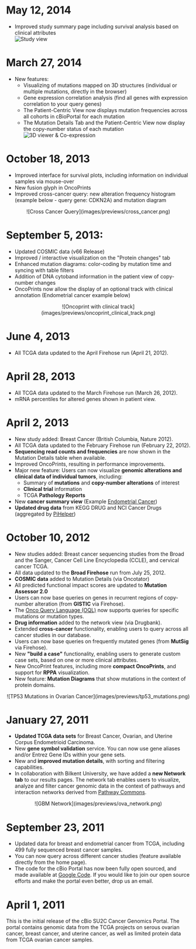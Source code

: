 # May 12, 2014
* Improved study summary page including survival analysis based on clinical attributes
<br/>![Study view](images/previews/study_view.png)

# March 27, 2014
* New features:
    * Visualizing of mutations mapped on 3D structures (individual or multiple mutations, directly in the browser)
    * Gene expression correlation analysis (find all genes with expression correlation to your query genes)
    * The Patient-Centric View now displays mutation frequencies across all cohorts in cBioPortal for each mutation
    * The Mutation Details Tab and the Patient-Centric View now display the copy-number status of each mutation
<br/>![3D viewer & Co-expression](images/previews/news_3d_coexp.png)

# October 18, 2013
 
* Improved interface for survival plots, including information on individual samples via mouse-over
* New fusion glyph in OncoPrints
* Improved cross-cancer query: new alteration frequency histogram (example below - query gene: CDKN2A) and mutation diagram
<center>![Cross Cancer Query](images/previews/cross_cancer.png)</center>

# September 5, 2013:

* Updated COSMIC data (v66 Release)
* Improved / interactive visualization on the "Protein changes" tab
* Enhanced mutation diagrams: color-coding by mutation time and syncing with table filters
* Addition of DNA cytoband information in the patient view of copy-number changes
* OncoPrints now allow the display of an optional track with clinical annotation (Endometrial cancer example below)
<center>![Oncoprint with clinical track](images/previews/oncoprint_clinical_track.png)</center>

# June 4, 2013

* All TCGA data updated to the April Firehose run (April 21, 2012).

# April 28, 2013

* All TCGA data updated to the March Firehose run (March 26, 2012).
* mRNA percentiles for altered genes shown in patient view.

# April 2, 2013

* New study added: Breast Cancer (British Columbia, Nature 2012).
* All TCGA data updated to the February Firehose run (February 22, 2012).
* __Sequencing read counts and frequencies__ are now shown in the Mutation Details table when available.
* Improved OncoPrints, resulting in performance improvements.
* Major new feature: Users can now visualize __genomic alterations and clinical data of individual tumors__, including:
    - Summary of __mutations__ and __copy-number alterations__ of interest
    - __Clinical trial__ information
    - TCGA __Pathology Reports__
* New __cancer summary view__ (Example [Endometrial Cancer](study?id=ucec_tcga))
* __Updated drug data__ from KEGG DRUG and NCI Cancer Drugs (aggregated by [PiHelper](https://bitbucket.org/armish/pihelper))

# October 10, 2012

* New studies added: Breast cancer sequencing studies from the Broad and the Sanger, Cancer Cell Line Encyclopedia (CCLE), and cervical cancer TCGA.
* All data updated to the __Broad Firehose__ run from July 25, 2012.
* __COSMIC data__ added to Mutation Details (via Oncotator)
* All predicted functional impact scores are updated to __Mutation Assessor 2.0__
* Users can now base queries on genes in recurrent regions of copy-number alteration (from __GISTIC__ via Firehose).
* The [Onco Query Language (OQL)](onco_query_lang_desc.jsp) now supports queries for specific mutations or mutation types.
* __Drug information__ added to the network view (via Drugbank).
* Extended __cross-cancer__ functionality, enabling users to query across all cancer studies in our database.
* Users can now base queries on frequently mutated genes (from __MutSig__ via Firehose).
* New __"build a case"__ functionality, enabling users to generate custom case sets, based on one or more clinical attributes.
* New OncoPrint features, including more __compact OncoPrints__, and support for __RPPA__ visualization.
* New feature: __Mutation Diagrams__ that show mutations in the context of protein domains.
<center>![TP53 Mutations in Ovarian Cancer](images/previews/tp53_mutations.png)</center>

# January 27, 2011

* __Updated TCGA data sets__ for Breast Cancer, Ovarian, and Uterine Corpus Endometrioid Carcinoma.
* New __gene symbol validation__ service.  You can now use gene aliases and/or Entrez Gene IDs within your gene sets.
* New and __improved mutation details__, with sorting and filtering capabilities.
* In collaboration with Bilkent University, we have added a __new Network tab__ to our results pages.  The network tab enables users to visualize, analyze and filter cancer genomic data in the context of pathways and interaction networks derived from [Pathway Commons](http://www.pathwaycommons.org).

<center>![GBM Network](images/previews/ova_network.png)</center>

# September 23, 2011

* Updated data for breast and endometrial cancer from TCGA, including 499 fully sequenced breast cancer samples.
* You can now query across different cancer studies (feature available directly from the home page).
* The code for the cBio Portal has now been fully open sourced, and made available at [Google Code](http://code.google.com/p/cbio-cancer-genomics-portal/).  If you would like to join our open source efforts and make the portal even better, drop us an email.

# April 1, 2011

This is the initial release of the cBio SU2C Cancer Genomics Portal. The portal contains genomic data from the TCGA projects on serous ovarian cancer, breast cancer, and uterine cancer, as well as limited protein data from TCGA ovarian cancer samples. 
